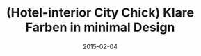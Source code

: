 ---
layout: blogpost
title: '(Hotel-interior City Chick) Klare Farben in minimal Design'
description: 'Hotel – nicht nur ein Übernachtungs- und Verpflegungsbetrieb für Gäste gegen Bares, sondern eine Privatsphäre auf Zeit. Einen Ort der Geborgenheit , wie Zuhause.'
date: 2015-02-04
cover: 'http://hub.acherno.com/svn/hotel-001/Facebook/2.17-ap-spalnq_f.jpg'
images:
  -
    url: 'http://hub.acherno.com/svn/hotel-001/Facebook/2.17-ap-spalnq_f.jpg'
    file: 'klare-farben-in-minimal-design/обзавеждане-на-спалня-в-хотелски-апартамент.jpg'
    tags: [bedroom]
  -
    url: 'http://hub.acherno.com/svn/hotel-001/Facebook/1.10-ap-hol_f.jpg'
    file: 'klare-farben-in-minimal-design/hotel-interior.jpg'
    tags: [livingroom]
  -
    url: 'http://hub.acherno.com/svn/hotel-001/Site/3D/1.02-ap-hol_f.bmp'
    file: 'klare-farben-in-minimal-design/обзавеждане-на-хол-в-хотелски-апартамент.jpg'
    tags: [livingroom]
  -
    url: 'http://hub.acherno.com/svn/hotel-001/Facebook/1.11-ap-hol_f.jpg'
    file: 'klare-farben-in-minimal-design/интериор-на-хол-в-хотелски-апартамент.jpg'
    tags: [livingroom]
  -
    url: 'http://hub.acherno.com/svn/hotel-001/Facebook/2.18-ap-spalnq_f.jpg'
    file: 'klare-farben-in-minimal-design/вътрешен-дизайн-на-спалня-в-хотелски-апартамент.jpg'
    tags: [bedroom]
  -
    url: 'http://hub.acherno.com/svn/hotel-001/Facebook/3.18-staq_f.jpg'
    file: 'klare-farben-in-minimal-design/интериорен-дизайн-на-хотелска-стая.jpg'
    tags: [bedroom]
  -
    url: 'http://hub.acherno.com/svn/hotel-001/Facebook/3.19-staq_f.jpg'
    file: 'klare-farben-in-minimal-design/интериор-на-хотелска-стая.jpg'
    tags: [bedroom]
  -
    url: 'http://hub.acherno.com/svn/hotel-001/Facebook/4.16-hol_et1_f.jpg'
    file: 'klare-farben-in-minimal-design/обзавеждане-на-хол.jpg'
    tags: [livingroom]
  -
    url: 'http://hub.acherno.com/svn/hotel-001/Facebook/4.17-hol_et1_f.jpg'
    file: 'klare-farben-in-minimal-design/интериор-на-хол.jpg'
    tags: [livingroom]
  -
    url: 'http://hub.acherno.com/svn/hotel-001/Facebook/4.18-hol_et1_f.jpg'
    file: 'klare-farben-in-minimal-design/вътрешен-дизайн-на-трапезария.jpg'
    tags: [kitchen]
  -
    url: 'http://hub.acherno.com/svn/hotel-001/Facebook/4.15-hol_et1.jpg'
    file: 'klare-farben-in-minimal-design/интериор-на-кухня.jpg'
    tags: [kitchen]
tags: [public, contemporary, livingroom, kitchen, bedroom]
featured: true
---